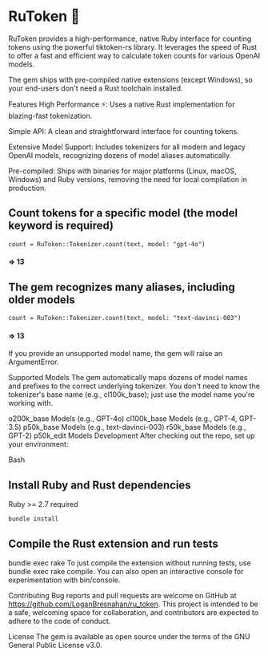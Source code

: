 # RuToken 🚀
RuToken provides a high-performance, native Ruby interface for counting tokens using the powerful tiktoken-rs library. It leverages the speed of Rust to offer a fast and efficient way to calculate token counts for various OpenAI models.

The gem ships with pre-compiled native extensions (except Windows), so your end-users don't need a Rust toolchain installed.

Features
High Performance ⚡️: Uses a native Rust implementation for blazing-fast tokenization.

Simple API: A clean and straightforward interface for counting tokens.

Extensive Model Support: Includes tokenizers for all modern and legacy OpenAI models, recognizing dozens of model aliases automatically.

Pre-compiled: Ships with binaries for major platforms (Linux, macOS, Windows) and Ruby versions, removing the need for local compilation in production.

## Count tokens for a specific model (the model keyword is required)
`count = RuToken::Tokenizer.count(text, model: "gpt-4o")`
#### => 13

## The gem recognizes many aliases, including older models
`count = RuToken::Tokenizer.count(text, model: "text-davinci-003")`
#### => 13
If you provide an unsupported model name, the gem will raise an ArgumentError.

Supported Models
The gem automatically maps dozens of model names and prefixes to the correct underlying tokenizer. You don't need to know the tokenizer's base name (e.g., cl100k_base); just use the model name you're working with.

o200k_base Models (e.g., GPT-4o)
cl100k_base Models (e.g., GPT-4, GPT-3.5)
p50k_base Models (e.g., text-davinci-003)
r50k_base Models (e.g., GPT-2)
p50k_edit Models
Development
After checking out the repo, set up your environment:

Bash

## Install Ruby and Rust dependencies
Ruby >= 2.7 required

`bundle install`

## Compile the Rust extension and run tests
bundle exec rake
To just compile the extension without running tests, use bundle exec rake compile. You can also open an interactive console for experimentation with bin/console.

Contributing
Bug reports and pull requests are welcome on GitHub at https://github.com/LoganBresnahan/ru_token. This project is intended to be a safe, welcoming space for collaboration, and contributors are expected to adhere to the code of conduct.

License
The gem is available as open source under the terms of the GNU General Public License v3.0.
